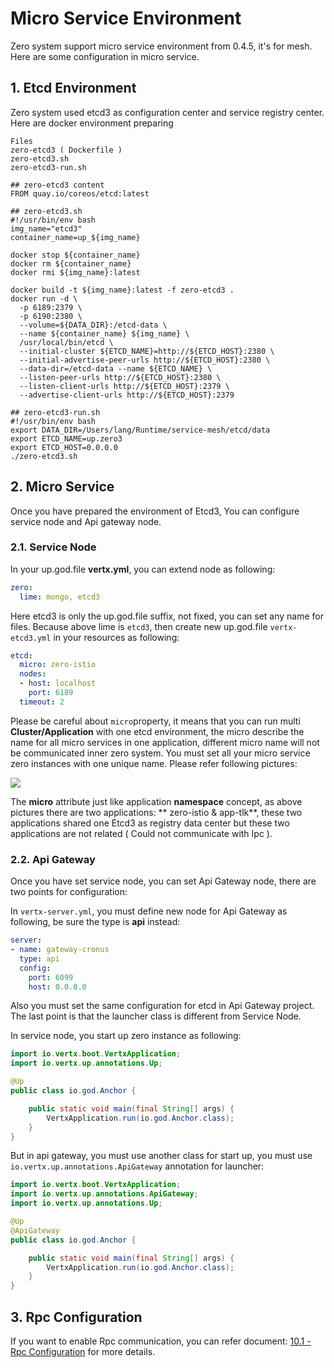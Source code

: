 # Micro Service Environment

Zero system support micro service environment from 0.4.5, it's for mesh. Here are some configuration in micro service.

## 1. Etcd Environment

Zero system used etcd3 as configuration center and service registry center. Here are docker environment preparing

```
Files
zero-etcd3 ( Dockerfile )
zero-etcd3.sh
zero-etcd3-run.sh

## zero-etcd3 content
FROM quay.io/coreos/etcd:latest

## zero-etcd3.sh
#!/usr/bin/env bash
img_name="etcd3"
container_name=up_${img_name}

docker stop ${container_name}
docker rm ${container_name}
docker rmi ${img_name}:latest

docker build -t ${img_name}:latest -f zero-etcd3 .
docker run -d \
  -p 6189:2379 \
  -p 6190:2380 \
  --volume=${DATA_DIR}:/etcd-data \
  --name ${container_name} ${img_name} \
  /usr/local/bin/etcd \
  --initial-cluster ${ETCD_NAME}=http://${ETCD_HOST}:2380 \
  --initial-advertise-peer-urls http://${ETCD_HOST}:2380 \
  --data-dir=/etcd-data --name ${ETCD_NAME} \
  --listen-peer-urls http://${ETCD_HOST}:2380 \
  --listen-client-urls http://${ETCD_HOST}:2379 \
  --advertise-client-urls http://${ETCD_HOST}:2379

## zero-etcd3-run.sh
#!/usr/bin/env bash
export DATA_DIR=/Users/lang/Runtime/service-mesh/etcd/data
export ETCD_NAME=up.zero3
export ETCD_HOST=0.0.0.0
./zero-etcd3.sh
```

## 2. Micro Service

Once you have prepared the environment of Etcd3, You can configure service node and Api gateway node.

### 2.1. Service Node

In your up.god.file **vertx.yml**, you can extend node as following:

```yaml
zero:
  lime: mongo, etcd3
```

Here etcd3 is only the up.god.file suffix, not fixed, you can set any name for files. Because above lime is `etcd3`,
then create new up.god.file `vertx-etcd3.yml` in your resources as following:

```yaml
etcd:
  micro: zero-istio
  nodes:
  - host: localhost
    port: 6189
  timeout: 2
```

Please be careful about `micro`property, it means that you can run multi **Cluster/Application** with one etcd
environment, the micro describe the name for all micro services in one application, different micro name will not be
communicated inner zero system. You must set all your micro service zero instances with one unique name. Please refer
following pictures:

![](/doc/image/micro-group.png)

The **micro** attribute just like application **namespace** concept, as above pictures there are two applications: **
zero-istio & app-tlk**, these two applications shared one Etcd3 as registry data center but these two applications are
not related \( Could not communicate with Ipc \).

### 2.2. Api Gateway

Once you have set service node, you can set Api Gateway node, there are two points for configuration:

In `vertx-server.yml`, you must define new node for Api Gateway as following, be sure the type is **api** instead:

```yaml
server:
- name: gateway-cronus
  type: api
  config:
    port: 6099
    host: 0.0.0.0
```

Also you must set the same configuration for etcd in Api Gateway project. The last point is that the launcher class is
different from Service Node.

In service node, you start up zero instance as following:

```java
import io.vertx.boot.VertxApplication;
import io.vertx.up.annotations.Up;

@Up
public class io.god.Anchor {

    public static void main(final String[] args) {
        VertxApplication.run(io.god.Anchor.class);
    }
}
```

But in api gateway, you must use another class for start up, you must use `io.vertx.up.annotations.ApiGateway`
annotation for launcher:

```java
import io.vertx.boot.VertxApplication;
import io.vertx.up.annotations.ApiGateway;
import io.vertx.up.annotations.Up;

@Up
@ApiGateway
public class io.god.Anchor {

    public static void main(final String[] args) {
        VertxApplication.run(io.god.Anchor.class);
    }
}
```

## 3. Rpc Configuration

If you want to enable Rpc communication, you can refer document: [10.1 - Rpc Configuration](101-rpc-configuration.md)
for more details.

